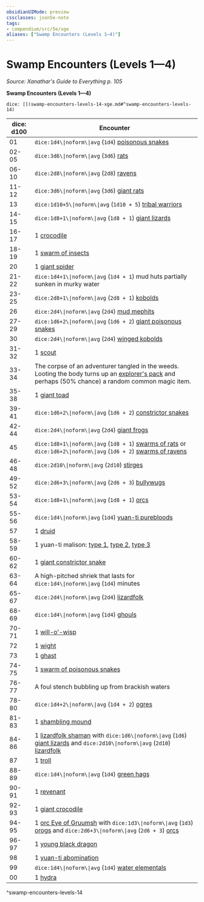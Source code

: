 ```yaml
---
obsidianUIMode: preview
cssclasses: json5e-note
tags:
- compendium/src/5e/xge
aliases: ["Swamp Encounters (Levels 1—4)"]
---
```

# Swamp Encounters (Levels 1—4)
*Source: Xanathar's Guide to Everything p. 105* 

**Swamp Encounters (Levels 1—4)**

`dice: [](swamp-encounters-levels-14-xge.md#^swamp-encounters-levels-14)`

| dice: d100 | Encounter |
|------------|-----------|
| 01 | `dice:1d4\\|noform\\|avg` (`1d4`) [poisonous snakes](2-Mechanics/CLI/bestiary/beast/poisonous-snake.md) |
| 02-05 | `dice:3d6\\|noform\\|avg` (`3d6`) [rats](2-Mechanics/CLI/bestiary/beast/rat.md) |
| 06-10 | `dice:2d8\\|noform\\|avg` (`2d8`) [ravens](2-Mechanics/CLI/bestiary/beast/raven.md) |
| 11-12 | `dice:3d6\\|noform\\|avg` (`3d6`) [giant rats](2-Mechanics/CLI/bestiary/beast/giant-rat.md) |
| 13 | `dice:1d10+5\\|noform\\|avg` (`1d10 + 5`) [tribal warriors](2-Mechanics/CLI/bestiary/humanoid/tribal-warrior.md) |
| 14-15 | `dice:1d8+1\\|noform\\|avg` (`1d8 + 1`) [giant lizards](2-Mechanics/CLI/bestiary/beast/giant-lizard.md) |
| 16-17 | 1 [crocodile](2-Mechanics/CLI/bestiary/beast/crocodile.md) |
| 18-19 | 1 [swarm of insects](2-Mechanics/CLI/bestiary/beast/swarm-of-insects.md) |
| 20 | 1 [giant spider](2-Mechanics/CLI/bestiary/beast/giant-spider.md) |
| 21-22 | `dice:1d4+1\\|noform\\|avg` (`1d4 + 1`) mud huts partially sunken in murky water |
| 23-25 | `dice:2d8+1\\|noform\\|avg` (`2d8 + 1`) [kobolds](2-Mechanics/CLI/bestiary/humanoid/kobold.md) |
| 26 | `dice:2d4\\|noform\\|avg` (`2d4`) [mud mephits](2-Mechanics/CLI/bestiary/elemental/mud-mephit.md) |
| 27-29 | `dice:1d6+2\\|noform\\|avg` (`1d6 + 2`) [giant poisonous snakes](2-Mechanics/CLI/bestiary/beast/giant-poisonous-snake.md) |
| 30 | `dice:2d4\\|noform\\|avg` (`2d4`) [winged kobolds](2-Mechanics/CLI/bestiary/humanoid/winged-kobold.md) |
| 31-32 | 1 [scout](2-Mechanics/CLI/bestiary/humanoid/scout.md) |
| 33-34 | The corpse of an adventurer tangled in the weeds. Looting the body turns up an [explorer's pack](2-Mechanics/CLI/items/explorers-pack.md) and perhaps (50% chance) a random common magic item. |
| 35-38 | 1 [giant toad](2-Mechanics/CLI/bestiary/beast/giant-toad.md) |
| 39-41 | `dice:1d6+2\\|noform\\|avg` (`1d6 + 2`) [constrictor snakes](2-Mechanics/CLI/bestiary/beast/constrictor-snake.md) |
| 42-44 | `dice:2d4\\|noform\\|avg` (`2d4`) [giant frogs](2-Mechanics/CLI/bestiary/beast/giant-frog.md) |
| 45 | `dice:1d8+1\\|noform\\|avg` (`1d8 + 1`) [swarms of rats](2-Mechanics/CLI/bestiary/beast/swarm-of-rats.md) or `dice:1d6+2\\|noform\\|avg` (`1d6 + 2`) [swarms of ravens](2-Mechanics/CLI/bestiary/beast/swarm-of-ravens.md) |
| 46-48 | `dice:2d10\\|noform\\|avg` (`2d10`) [stirges](2-Mechanics/CLI/bestiary/beast/stirge.md) |
| 49-52 | `dice:2d6+3\\|noform\\|avg` (`2d6 + 3`) [bullywugs](2-Mechanics/CLI/bestiary/humanoid/bullywug.md) |
| 53-54 | `dice:1d8+1\\|noform\\|avg` (`1d8 + 1`) [orcs](2-Mechanics/CLI/bestiary/humanoid/orc.md) |
| 55-56 | `dice:1d4\\|noform\\|avg` (`1d4`) [yuan-ti purebloods](2-Mechanics/CLI/bestiary/humanoid/yuan-ti-pureblood.md) |
| 57 | 1 [druid](2-Mechanics/CLI/bestiary/humanoid/druid.md) |
| 58-59 | 1 yuan-ti malison: [type 1](2-Mechanics/CLI/bestiary/monstrosity/yuan-ti-malison-type-1.md), [type 2](2-Mechanics/CLI/bestiary/monstrosity/yuan-ti-malison-type-2.md), [type 3](2-Mechanics/CLI/bestiary/monstrosity/yuan-ti-malison-type-3.md) |
| 60-62 | 1 [giant constrictor snake](2-Mechanics/CLI/bestiary/beast/giant-constrictor-snake.md) |
| 63-64 | A high-pitched shriek that lasts for `dice:1d4\\|noform\\|avg` (`1d4`) minutes |
| 65-67 | `dice:2d4\\|noform\\|avg` (`2d4`) [lizardfolk](2-Mechanics/CLI/bestiary/humanoid/lizardfolk.md) |
| 68-69 | `dice:1d4\\|noform\\|avg` (`1d4`) [ghouls](2-Mechanics/CLI/bestiary/undead/ghoul.md) |
| 70-71 | 1 [will-o'-wisp](2-Mechanics/CLI/bestiary/undead/will-o-wisp.md) |
| 72 | 1 [wight](2-Mechanics/CLI/bestiary/undead/wight.md) |
| 73 | 1 [ghast](2-Mechanics/CLI/bestiary/undead/ghast.md) |
| 74-75 | 1 [swarm of poisonous snakes](2-Mechanics/CLI/bestiary/beast/swarm-of-poisonous-snakes.md) |
| 76-77 | A foul stench bubbling up from brackish waters |
| 78-80 | `dice:1d4+2\\|noform\\|avg` (`1d4 + 2`) [ogres](2-Mechanics/CLI/bestiary/giant/ogre.md) |
| 81-83 | 1 [shambling mound](2-Mechanics/CLI/bestiary/plant/shambling-mound.md) |
| 84-86 | 1 [lizardfolk shaman](2-Mechanics/CLI/bestiary/humanoid/lizardfolk-shaman.md) with `dice:1d6\\|noform\\|avg` (`1d6`) [giant lizards](2-Mechanics/CLI/bestiary/beast/giant-lizard.md) and `dice:2d10\\|noform\\|avg` (`2d10`) [lizardfolk](2-Mechanics/CLI/bestiary/humanoid/lizardfolk.md) |
| 87 | 1 [troll](2-Mechanics/CLI/bestiary/giant/troll.md) |
| 88-89 | `dice:1d4\\|noform\\|avg` (`1d4`) [green hags](2-Mechanics/CLI/bestiary/fey/green-hag.md) |
| 90-91 | 1 [revenant](2-Mechanics/CLI/bestiary/undead/revenant.md) |
| 92-93 | 1 [giant crocodile](2-Mechanics/CLI/bestiary/beast/giant-crocodile.md) |
| 94-95 | 1 [orc Eye of Gruumsh](2-Mechanics/CLI/bestiary/humanoid/orc-eye-of-gruumsh.md) with `dice:1d3\\|noform\\|avg` (`1d3`) [orogs](2-Mechanics/CLI/bestiary/humanoid/orog.md) and `dice:2d6+3\\|noform\\|avg` (`2d6 + 3`) [orcs](2-Mechanics/CLI/bestiary/humanoid/orc.md) |
| 96-97 | 1 [young black dragon](2-Mechanics/CLI/bestiary/dragon/young-black-dragon.md) |
| 98 | 1 [yuan-ti abomination](2-Mechanics/CLI/bestiary/monstrosity/yuan-ti-abomination.md) |
| 99 | `dice:1d4\\|noform\\|avg` (`1d4`) [water elementals](2-Mechanics/CLI/bestiary/elemental/water-elemental.md) |
| 00 | 1 [hydra](2-Mechanics/CLI/bestiary/monstrosity/hydra.md) |
^swamp-encounters-levels-14